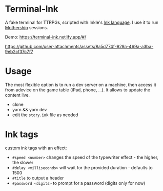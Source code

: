 # Terminal-Ink

A fake terminal for TTRPGs, scripted with Inkle's [Ink language](https://github.com/inkle/ink). I use it to run [Mothership](https://www.tuesdayknightgames.com/pages/mothership-rpg) sessions.

Demo: https://terminal-ink.netlify.app/#/



https://github.com/user-attachments/assets/8a5d774f-929a-469a-a3ba-9eb2cf37c7f7



# Usage

The most flexible option is to run a dev server on a machine, then access it from adevice on the game table (iPad, phone, ...). It allows to update the content live.

- clone
- yarn && yarn dev
- edit the `story.ink` file as needed

# Ink tags
custom ink tags with an effect:
- `#speed <number>` changes the speed of the typewriter effect - the higher, the slower
- `#delay <milliseconds>` will wait for the provided duration - defaults to 1500
- `#title` to output a header
- `#password <digits>` to prompt for a password (digits only for now)
